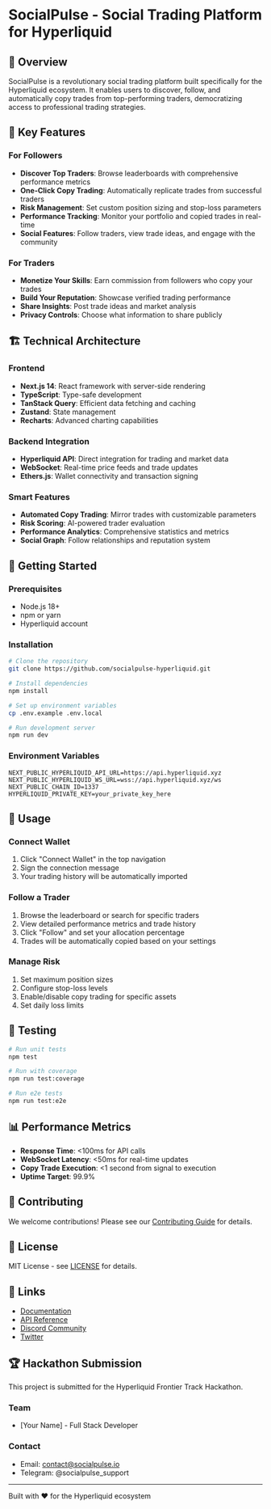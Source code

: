 # SocialPulse - Social Trading Platform for Hyperliquid

## 🚀 Overview

SocialPulse is a revolutionary social trading platform built specifically for the Hyperliquid ecosystem. It enables users to discover, follow, and automatically copy trades from top-performing traders, democratizing access to professional trading strategies.

## 🎯 Key Features

### For Followers
- **Discover Top Traders**: Browse leaderboards with comprehensive performance metrics
- **One-Click Copy Trading**: Automatically replicate trades from successful traders
- **Risk Management**: Set custom position sizing and stop-loss parameters
- **Performance Tracking**: Monitor your portfolio and copied trades in real-time
- **Social Features**: Follow traders, view trade ideas, and engage with the community

### For Traders
- **Monetize Your Skills**: Earn commission from followers who copy your trades
- **Build Your Reputation**: Showcase verified trading performance
- **Share Insights**: Post trade ideas and market analysis
- **Privacy Controls**: Choose what information to share publicly

## 🏗️ Technical Architecture

### Frontend
- **Next.js 14**: React framework with server-side rendering
- **TypeScript**: Type-safe development
- **TanStack Query**: Efficient data fetching and caching
- **Zustand**: State management
- **Recharts**: Advanced charting capabilities

### Backend Integration
- **Hyperliquid API**: Direct integration for trading and market data
- **WebSocket**: Real-time price feeds and trade updates
- **Ethers.js**: Wallet connectivity and transaction signing

### Smart Features
- **Automated Copy Trading**: Mirror trades with customizable parameters
- **Risk Scoring**: AI-powered trader evaluation
- **Performance Analytics**: Comprehensive statistics and metrics
- **Social Graph**: Follow relationships and reputation system

## 🚦 Getting Started

### Prerequisites
- Node.js 18+
- npm or yarn
- Hyperliquid account

### Installation

```bash
# Clone the repository
git clone https://github.com/socialpulse-hyperliquid.git

# Install dependencies
npm install

# Set up environment variables
cp .env.example .env.local

# Run development server
npm run dev
```

### Environment Variables

```env
NEXT_PUBLIC_HYPERLIQUID_API_URL=https://api.hyperliquid.xyz
NEXT_PUBLIC_HYPERLIQUID_WS_URL=wss://api.hyperliquid.xyz/ws
NEXT_PUBLIC_CHAIN_ID=1337
HYPERLIQUID_PRIVATE_KEY=your_private_key_here
```

## 📱 Usage

### Connect Wallet
1. Click "Connect Wallet" in the top navigation
2. Sign the connection message
3. Your trading history will be automatically imported

### Follow a Trader
1. Browse the leaderboard or search for specific traders
2. View detailed performance metrics and trade history
3. Click "Follow" and set your allocation percentage
4. Trades will be automatically copied based on your settings

### Manage Risk
1. Set maximum position sizes
2. Configure stop-loss levels
3. Enable/disable copy trading for specific assets
4. Set daily loss limits

## 🧪 Testing

```bash
# Run unit tests
npm test

# Run with coverage
npm run test:coverage

# Run e2e tests
npm run test:e2e
```

## 📊 Performance Metrics

- **Response Time**: <100ms for API calls
- **WebSocket Latency**: <50ms for real-time updates
- **Copy Trade Execution**: <1 second from signal to execution
- **Uptime Target**: 99.9%

## 🤝 Contributing

We welcome contributions! Please see our [Contributing Guide](CONTRIBUTING.md) for details.

## 📜 License

MIT License - see [LICENSE](LICENSE) for details.

## 🔗 Links

- [Documentation](https://docs.socialpulse.io)
- [API Reference](https://api.socialpulse.io/docs)
- [Discord Community](https://discord.gg/socialpulse)
- [Twitter](https://twitter.com/socialpulse_io)

## 🏆 Hackathon Submission

This project is submitted for the Hyperliquid Frontier Track Hackathon.

### Team
- [Your Name] - Full Stack Developer

### Contact
- Email: contact@socialpulse.io
- Telegram: @socialpulse_support

---

Built with ❤️ for the Hyperliquid ecosystem